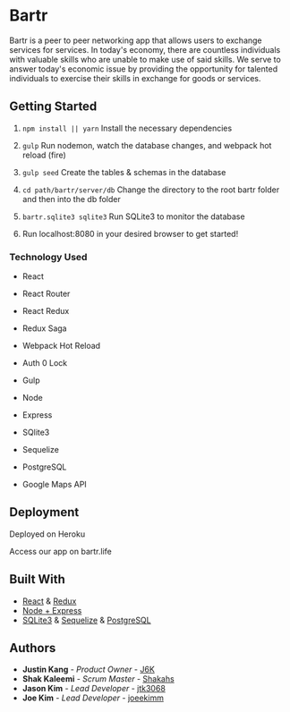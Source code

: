 # Bartr

Bartr is a peer to peer networking app that allows users to exchange services for services. In today's economy, there are countless individuals with valuable skills who are unable to make use of said skills. We serve to answer today's economic issue by providing the opportunity for talented individuals to exercise their skills in exchange for goods or services.

## Getting Started

1) `npm install || yarn` Install the necessary dependencies

2) `gulp` Run nodemon, watch the database changes, and webpack hot reload (fire)

3) `gulp seed` Create the tables & schemas in the database

4) `cd path/bartr/server/db` Change the directory to the root bartr folder and then into the db folder

5) `bartr.sqlite3 sqlite3` Run SQLite3 to monitor the database

6) Run localhost:8080 in your desired browser to get started!

### Technology Used

- React

- React Router

- React Redux

- Redux Saga

- Webpack Hot Reload

- Auth 0 Lock

- Gulp

- Node

- Express

- SQlite3

- Sequelize

- PostgreSQL

- Google Maps API

## Deployment

Deployed on Heroku

Access our app on bartr.life

## Built With

* [React](https://facebook.github.io/react/docs/hello-world.html) & [Redux](https://github.com/reactjs/react-redux)
* [Node + Express](https://expressjs.com/)
* [SQLite3](https://www.sqlite.org/) & [Sequelize](https://doclets.io/sequelize/sequelize/doclets) & [PostgreSQL](https://www.postgresql.org/)

## Authors

* **Justin Kang** - *Product Owner* - [J6K](https://github.com/j6k)
* **Shak Kaleemi** - *Scrum Master* - [Shakahs](https://github.com/shakahs)
* **Jason Kim** - *Lead Developer* - [jtk3068](https://github.com/jtk3068)
* **Joe Kim** - *Lead Developer* - [joeekimm](https://github.com/joeekimm)
